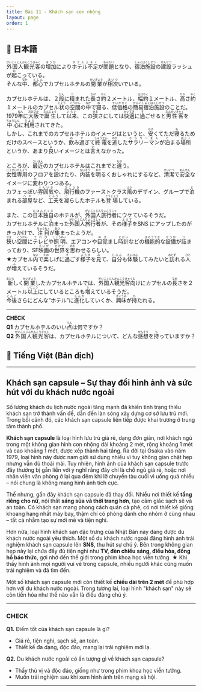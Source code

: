 ```yaml
---
title: Bài 11 - Khách sạn con nhộng
layout: page
order: 1
---
```


## 📖 日本語
<ruby>外国人観光客<rt>がいこくじんかんこうきゃく</rt></ruby>の<ruby>増加<rt>ぞうか</rt></ruby>により<ruby>ホテル不足<rt>ホテルぶそく</rt></ruby>が<ruby>問題<rt>もんだい</rt></ruby>となり、<ruby>宿泊施設<rt>しゅくはくしせつ</rt></ruby>の<ruby>建設<rt>けんせつ</rt></ruby>ラッシュが<ruby>起<rt>お</rt></ruby>こっている。  
そんな<ruby>中<rt>なか</rt></ruby>、<ruby>都心<rt>としん</rt></ruby>でカプセルホテルの<ruby>開業<rt>かいぎょう</rt></ruby>が<ruby>相次<rt>あいつ</rt></ruby>いでいる。  

カプセルホテルは、２<ruby>段<rt>だん</rt></ruby>に<ruby>積<rt>つ</rt></ruby>まれた<ruby>長<rt>なが</rt></ruby>さ<ruby>約<rt>やく</rt></ruby>２メートル、<ruby>幅<rt>はば</rt></ruby><ruby>約<rt>やく</rt></ruby>１メートル、<ruby>高<rt>たか</rt></ruby>さ<ruby>約<rt>やく</rt></ruby>１メートルのカプセル<ruby>状<rt>じょう</rt></ruby>の<ruby>空間<rt>くうかん</rt></ruby>の<ruby>中<rt>なか</rt></ruby>で<ruby>寝<rt>ね</rt></ruby>る、<ruby>低価格<rt>ていかかく</rt></ruby>の<ruby>簡易宿泊施設<rt>かんいしゅくはくしせつ</rt></ruby>のことだ。  
1979<ruby>年<rt>ねん</rt></ruby>に<ruby>大阪<rt>おおさか</rt></ruby>で<ruby>誕生<rt>たんじょう</rt></ruby>して<ruby>以来<rt>いらい</rt></ruby>、この<ruby>狭<rt>せま</rt></ruby>さにしては<ruby>快適<rt>かいてき</rt></ruby>に<ruby>過<rt>す</rt></ruby>ごせると<ruby>男性客<rt>だんせいきゃく</rt></ruby>を<ruby>中心<rt>ちゅうしん</rt></ruby>に<ruby>利用<rt>りよう</rt></ruby>されてきた。  
しかし、これまでのカプセルホテルのイメージはというと、<ruby>安<rt>やす</rt></ruby>くてただ<ruby>寝<rt>ね</rt></ruby>るためだけのスペースというか、<ruby>飲<rt>の</rt></ruby>み<ruby>過<rt>す</rt></ruby>ぎて<ruby>終電<rt>しゅうでん</rt></ruby>を<ruby>逃<rt>のが</rt></ruby>した<ruby>サラリーマン<rt>さらりーまん</rt></ruby>が<ruby>泊<rt>と</rt></ruby>まる<ruby>場所<rt>ばしょ</rt></ruby>というか、あまり<ruby>良<rt>よ</rt></ruby>いイメージとは<ruby>言<rt>い</rt></ruby>えなかった。  

ところが、<ruby>最近<rt>さいきん</rt></ruby>のカプセルホテルはこれまでと<ruby>違<rt>ちが</rt></ruby>う。  
<ruby>女性専用<rt>じょせいせんよう</rt></ruby>のフロアを<ruby>設<rt>もう</rt></ruby>けたり、<ruby>内装<rt>ないそう</rt></ruby>を<ruby>明<rt>あか</rt></ruby>るくおしゃれにするなど、<ruby>清潔<rt>せいけつ</rt></ruby>で<ruby>安全<rt>あんぜん</rt></ruby>なイメージに<ruby>変<rt>か</rt></ruby>わりつつある。  
カフェっぽい<ruby>雰囲気<rt>ふんいき</rt></ruby>や、<ruby>飛行機<rt>ひこうき</rt></ruby>のファーストクラス<ruby>風<rt>ふう</rt></ruby>のデザイン、グループで<ruby>泊<rt>と</rt></ruby>まれる<ruby>部屋<rt>へや</rt></ruby>など、<ruby>工夫<rt>くふう</rt></ruby>を<ruby>凝<rt>こ</rt></ruby>らしたホテルも<ruby>登場<rt>とうじょう</rt></ruby>している。  

また、この<ruby>日本独自<rt>にほんどくじ</rt></ruby>のホテルが、<ruby>外国人旅行者<rt>がいこくじんりょこうしゃ</rt></ruby>にウケているそうだ。  
カプセルホテルに<ruby>泊<rt>と</rt></ruby>まった<ruby>外国人旅行者<rt>がいこくじんりょこうしゃ</rt></ruby>が、その<ruby>様子<rt>ようす</rt></ruby>をSNS にアップしたのがきっかけで、<ruby>注目<rt>ちゅうもく</rt></ruby>が<ruby>集<rt>あつ</rt></ruby>まったようだ。  
<ruby>狭<rt>せま</rt></ruby>い<ruby>空間<rt>くうかん</rt></ruby>に<ruby>テレビ<rt>てれび</rt></ruby>や<ruby>照明<rt>しょうめい</rt></ruby>、エアコンや<ruby>目覚<rt>めざ</rt></ruby>まし<ruby>時計<rt>どけい</rt></ruby>などの<ruby>機能的<rt>きのうてき</rt></ruby>な<ruby>設備<rt>せつび</rt></ruby>が<ruby>詰<rt>つ</rt></ruby>まっており、SF<ruby>映画<rt>えいが</rt></ruby>の<ruby>世界<rt>せかい</rt></ruby>を<ruby>思<rt>おも</rt></ruby>わせるらしい。  
★カプセル<ruby>内<rt>ない</rt></ruby>で<ruby>楽<rt>たの</rt></ruby>しげに<ruby>過<rt>す</rt></ruby>ごす<ruby>様子<rt>ようす</rt></ruby>を<ruby>見<rt>み</rt></ruby>て、<ruby>自分<rt>じぶん</rt></ruby>も<ruby>体験<rt>たいけん</rt></ruby>してみたいと<ruby>訪<rt>おとず</rt></ruby>れる<ruby>人<rt>ひと</rt></ruby>が<ruby>増<rt>ふ</rt></ruby>えているそうだ。  

<ruby>新<rt>あたら</rt></ruby>しく<ruby>開業<rt>かいぎょう</rt></ruby>したカプセルホテルでは、<ruby>外国人観光客向<rt>がいこくじんかんこうきゃくむ</rt></ruby>けにカプセルの<ruby>長<rt>なが</rt></ruby>さを２メートル<ruby>以上<rt>いじょう</rt></ruby>にしているところも<ruby>増<rt>ふ</rt></ruby>えているそうだ。  
<ruby>今後<rt>こんご</rt></ruby>さらにどんな”ホテル”に<ruby>進化<rt>しんか</rt></ruby>していくか、<ruby>興味<rt>きょうみ</rt></ruby>が<ruby>持<rt>も</rt></ruby>たれる。  

---

**CHECK**  
**Q1** カプセルホテルのいい<ruby>点<rt>てん</rt></ruby>は何ですか？  
**Q2** <ruby>外国人観光客<rt>がいこくじんかんこうきゃく</rt></ruby>は、カプセルホテルについて、どんな<ruby>感想<rt>かんそう</rt></ruby>を<ruby>持<rt>も</rt></ruby>っていますか？

## 📘 Tiếng Việt (Bản dịch)
---

## Khách sạn capsule – Sự thay đổi hình ảnh và sức hút với du khách nước ngoài

Số lượng khách du lịch nước ngoài tăng mạnh đã khiến tình trạng thiếu khách sạn trở thành vấn đề, dẫn đến làn sóng xây dựng cơ sở lưu trú mới.
Trong bối cảnh đó, các khách sạn capsule liên tiếp được khai trương ở trung tâm thành phố.

**Khách sạn capsule** là loại hình lưu trú giá rẻ, dạng đơn giản, nơi khách ngủ trong một không gian hình con nhộng dài khoảng 2 mét, rộng khoảng 1 mét và cao khoảng 1 mét, được xếp thành hai tầng.
Ra đời tại Osaka vào năm 1979, loại hình này được nam giới sử dụng nhiều vì tuy không gian chật hẹp nhưng vẫn đủ thoải mái.
Tuy nhiên, hình ảnh của khách sạn capsule trước đây thường bị gắn liền với ý nghĩ rằng đây chỉ là chỗ ngủ giá rẻ, hoặc nơi nhân viên văn phòng ở lại qua đêm khi lỡ chuyến tàu cuối vì uống quá nhiều – nói chung là không mang hình ảnh tích cực.

Thế nhưng, gần đây khách sạn capsule đã thay đổi.
Nhiều nơi thiết kế **tầng riêng cho nữ**, nội thất **sáng sủa và thời trang hơn**, tạo cảm giác sạch sẽ và an toàn.
Có khách sạn mang phong cách quán cà phê, có nơi thiết kế giống khoang hạng nhất máy bay, thậm chí có phòng dành cho nhóm ở cùng nhau – tất cả nhằm tạo sự mới mẻ và tiện nghi.

Hơn nữa, loại hình khách sạn đặc trưng của Nhật Bản này đang được du khách nước ngoài yêu thích.
Một số du khách nước ngoài đăng hình ảnh trải nghiệm khách sạn capsule lên **SNS**, thu hút sự chú ý.
Bên trong không gian hẹp này lại chứa đầy đủ tiện nghi như **TV, đèn chiếu sáng, điều hòa, đồng hồ báo thức**, gợi nhớ đến thế giới trong phim khoa học viễn tưởng.
★ Khi thấy hình ảnh mọi người vui vẻ trong capsule, nhiều người khác cũng muốn trải nghiệm và đã tìm đến.

Một số khách sạn capsule mới còn thiết kế **chiều dài trên 2 mét** để phù hợp hơn với du khách nước ngoài.
Trong tương lai, loại hình "khách sạn" này sẽ còn tiến hóa như thế nào vẫn là điều đáng chú ý.

---

### CHECK

**Q1.** Điểm tốt của khách sạn capsule là gì?

* Giá rẻ, tiện nghi, sạch sẽ, an toàn.
* Thiết kế đa dạng, độc đáo, mang lại trải nghiệm mới lạ.

**Q2.** Du khách nước ngoài có ấn tượng gì về khách sạn capsule?

* Thấy thú vị và độc đáo, giống như trong phim khoa học viễn tưởng.
* Muốn trải nghiệm sau khi xem hình ảnh trên mạng xã hội.

---